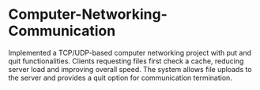 # Computer-Networking-Communication
Implemented a TCP/UDP-based computer networking project with put and quit functionalities. Clients requesting files first check a cache, reducing server load and improving overall speed. The system allows file uploads to the server and provides a quit option for communication termination.
